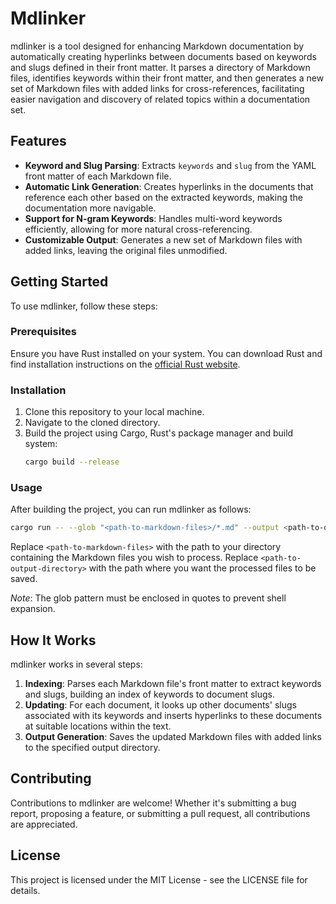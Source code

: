 # Mdlinker

mdlinker is a tool designed for enhancing Markdown documentation by automatically creating hyperlinks between documents based on keywords and slugs defined in their front matter. It parses a directory of Markdown files, identifies keywords within their front matter, and then generates a new set of Markdown files with added links for cross-references, facilitating easier navigation and discovery of related topics within a documentation set.

## Features

- **Keyword and Slug Parsing**: Extracts `keywords` and `slug` from the YAML front matter of each Markdown file.
- **Automatic Link Generation**: Creates hyperlinks in the documents that reference each other based on the extracted keywords, making the documentation more navigable.
- **Support for N-gram Keywords**: Handles multi-word keywords efficiently, allowing for more natural cross-referencing.
- **Customizable Output**: Generates a new set of Markdown files with added links, leaving the original files unmodified.

## Getting Started

To use mdlinker, follow these steps:

### Prerequisites

Ensure you have Rust installed on your system. You can download Rust and find installation instructions on the [official Rust website](https://www.rust-lang.org/tools/install).

### Installation

1. Clone this repository to your local machine.
2. Navigate to the cloned directory.
3. Build the project using Cargo, Rust's package manager and build system:
   ```sh
   cargo build --release
   ```

### Usage

After building the project, you can run mdlinker as follows:

```sh
cargo run -- --glob "<path-to-markdown-files>/*.md" --output <path-to-output-directory>
```

Replace `<path-to-markdown-files>` with the path to your directory containing the Markdown files you wish to process. Replace `<path-to-output-directory>` with the path where you want the processed files to be saved.

*Note*: The glob pattern must be enclosed in quotes to prevent shell expansion.

## How It Works

mdlinker works in several steps:

1. **Indexing**: Parses each Markdown file's front matter to extract keywords and slugs, building an index of keywords to document slugs.
2. **Updating**: For each document, it looks up other documents' slugs associated with its keywords and inserts hyperlinks to these documents at suitable locations within the text.
3. **Output Generation**: Saves the updated Markdown files with added links to the specified output directory.

## Contributing

Contributions to mdlinker are welcome! Whether it's submitting a bug report, proposing a feature, or submitting a pull request, all contributions are appreciated.

## License

This project is licensed under the MIT License - see the LICENSE file for details.
